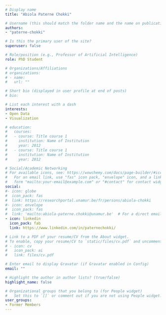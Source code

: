 ```yaml
---
# Display name
title: "Abiola Paterne Chokki"

# Username (this should match the folder name and the name on publications)
authors:
- "paterne-chokki"

# Is this the primary user of the site?
superuser: false

# Role/position (e.g., Professor of Artificial Intelligence)
role: PhD Student

# Organizations/Affiliations
# organizations:
# - name: 
#   url: ""

# Short bio (displayed in user profile at end of posts)
# bio: 

# List each interest with a dash
interests:
- Open Data
- Visualization

# education:
#   courses:
#   - course: Title course 1
#     institution: Name of Institution
#     year: 2012
#   - course: Title course 1
#     institution: Name of Institution
#     year: 2012

# Social/Academic Networking
# For available icons, see: https://wowchemy.com/docs/page-builder/#icons
#   For an email link, use "fas" icon pack, "envelope" icon, and a link in the
#   form "mailto:your-email@example.com" or "#contact" for contact widget.
social:
#- icon: globe
#  icon_pack: fas
#  link: https://researchportal.unamur.be/fr/persons/abiola-chokki
#- icon: envelope
#  icon_pack: fas
#  link: 'mailto:abiola-paterne.chokki@unamur.be'  # For a direct email link, use "mailto:test@example.org".
- icon: linkedin
  icon_pack: fab
  link: https://www.linkedin.com/in/paternechokki/

# Link to a PDF of your resume/CV from the About widget.
# To enable, copy your resume/CV to `static/files/cv.pdf` and uncomment the lines below.
# - icon: cv
#   icon_pack: ai
#   link: files/cv.pdf

# Enter email to display Gravatar (if Gravatar enabled in Config)
email: ""

# Highlight the author in author lists? (true/false)
highlight_name: false

# Organizational groups that you belong to (for People widget)
#   Set this to `[]` or comment out if you are not using People widget.
user_groups:
- Former Members
---
```

